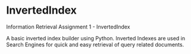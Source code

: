 # InvertedIndex
Information Retrieval Assignment 1 - InvertedIndex

A basic inverted index builder using Python. Inverted Indexes are used in Search Engines for quick and easy retrieval of query related documents.

